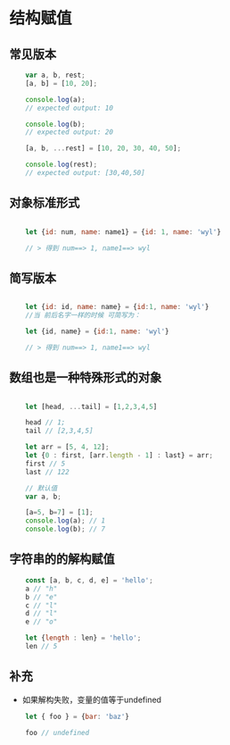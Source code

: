 # 结构赋值

## 常见版本

```javascript
    var a, b, rest;
    [a, b] = [10, 20];

    console.log(a);
    // expected output: 10

    console.log(b);
    // expected output: 20

    [a, b, ...rest] = [10, 20, 30, 40, 50];

    console.log(rest);
    // expected output: [30,40,50]

```

## 对象标准形式

``` javascript

    let {id: num, name: name1} = {id: 1, name: 'wyl'}

    // > 得到 num==> 1, name1==> wyl

```

## 简写版本

``` javascript

    let {id: id, name: name} = {id:1, name: 'wyl'}
    //当 前后名字一样的时候 可简写为：

    let {id, name} = {id:1, name: 'wyl'}

    // > 得到 num==> 1, name1==> wyl

```

## 数组也是一种特殊形式的对象

``` javascript

    let [head, ...tail] = [1,2,3,4,5]

    head // 1;
    tail // [2,3,4,5]

    let arr = [5, 4, 12];
    let {0 : first, [arr.length - 1] : last} = arr;
    first // 5
    last // 122

    // 默认值
    var a, b;

    [a=5, b=7] = [1];
    console.log(a); // 1
    console.log(b); // 7

```

## 字符串的的解构赋值

```javascript
    const [a, b, c, d, e] = 'hello';
    a // "h"
    b // "e"
    c // "l"
    d // "l"
    e // "o"

    let {length : len} = 'hello';
    len // 5
```

## 补充

- 如果解构失败，变量的值等于undefined

```javascript
    let { foo } = {bar: 'baz'}

    foo // undefined
```
